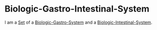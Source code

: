 # Biologic-Gastro-Intestinal-System

I am a [Set](60004.md) of a [Biologic-Gastro-System](40000050.md) and a [Biologic-Intestinal-System](40000051.md).

